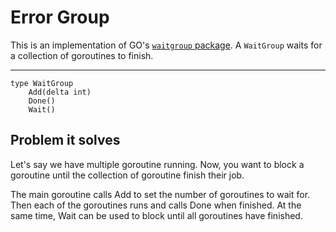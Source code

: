 # Error Group
This is an implementation of GO's [`waitgroup` package](https://pkg.go.dev/golang.org/x/sync/errgroup).
A `WaitGroup` waits for a collection of goroutines to finish.

---
```text
type WaitGroup
    Add(delta int)
    Done()
    Wait()
```
 
## Problem it solves

Let's say we have multiple goroutine running. Now, you want to block a goroutine until the collection of goroutine finish their job.

The main goroutine calls Add to set the number of goroutines to wait for. Then each of the goroutines runs and calls Done when finished. At the same time, Wait can be used to block until all goroutines have finished.
